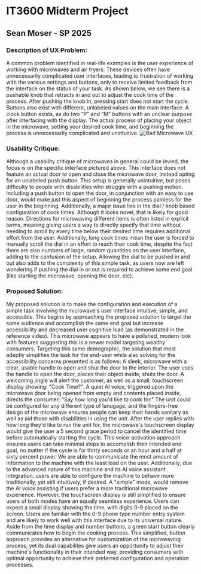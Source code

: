 # IT3600 Midterm Project
## Sean Moser - SP 2025

### Description of UX Problem:
A common problem identified in real-life examples is the user experience of working with microwaves and air fryers. These devices often have unnecessarily complicated user interfaces, leading to frustration of working with the various settings and buttons, only to receive limited feedback from the interface on the status of your task. As shown below, we see there is a pushable knob that retracts in and out to adjust the cook time of the process. After pushing the knob in, pressing start does not start the cycle. Buttons also exist with different, unlabeled values on the main interface. A clock button exists, as do two “P” and “M” buttons with an unclear purpose after interfacing with the display. The actual process of placing your object in the microwave, setting your desired cook time, and beginning the process is unnecessarily complicated and unintuitive. 
![Bad Microwave UX](microwave.gif)


### Usability Critique: 

Although a usability critique of microwaves in general could be levied, the focus is on the specific interface pictured above. This interface does not feature an actual door to open and close the microwave door, instead opting for an unlabeled push button. This setup is generally unintuitive, but poses difficulty to people with disabilities who struggle with a pushing motion. Including a push button to open the door, in conjunction with an easy to use door, would make just this aspect of beginning the process painless for the user in the beginning. Additionally, a major issue lies in the dial / knob based configuration of cook times. Although it looks novel, that is likely for good reason. Directions for microwaving different items is often listed in explicit terms, meaning giving users a way to directly specify that time without needing to scroll by every time below their desired time requires additional effort from the user. Additionally, long cook times mean the user is forced to manually scroll the dial in an effort to reach their cook time, despite the fact there are also numbers of large, random quantities on the user interface, adding to the confusion of the setup. Allowing the dial to be pushed in and out also adds to the complexity of this simple task, as users now are left wondering if pushing the dial in or out is required to achieve some end goal (like starting the microwave, opening the door, etc). 


### Proposed Solution: 

My proposed solution is to make the configuration and execution of a simple task involving the microwave's user interface intuitive, simple, and accessible. This begins by approaching the proposed solution to target the same audience and accomplish the same end goal but increase accessibility and decreased user cognitive load (as demonstrated in the reference video). This microwave appears to have a polished, modern look with features suggesting this is a newer model targeting wealthy consumers. Targeting this same demographic, the solution that most adeptly simplifies the task for the end-user while also solving for the accessibility concerns presented is as follows: 
A sleek, microwave with a clear, usable handle to open and shut the door to the interior. The user uses the handle to open the door, places their object inside, shuts the door. A welcoming jingle will alert the customer, as well as a small, touchscreen display showing: "Cook Time?". A quiet AI voice, triggered upon the microwave door being opened from empty and contents placed inside, directs the consumer: "Say how long you'd like to cook for." The unit could be configured for any different type of lanugage, and the fingers-free design of the microwave ensures people can keep their hands sanitary as well as aid those with disabilities in using the unit. After the user replies with how long they'd like to run the unit for, the microwave's touchscreen display would give the user a 5 second grace period to cancel the identified time before automatically starting the cycle. This voice-activation approach ensures users can take minimal steps to accomplish their intended end goal, no matter if the cycle is for thirty seconds or an hour and a half at sixty percent power. We are able to communicate the most amount of information to the machine with the least load on the user. Additionally, due to the advanced nature of this machine and its AI voice assistant integration, users are able to configure the machine to behave more traditionally, yet still intuitively, if desired. A "simple" mode, would remove the AI voice assisting if users prefer a more traditional microwave experience. However, the touchscreen display is still simplified to ensure users of both modes have an equally seamless experience. Users can expect a small display showing the time, with digits 0-9 placed on the screen. Users are familiar with the 0-9 phone type number entry system and are likely to work well with this interface due to its universal nature. Aside from the time display and number buttons, a green start button clearly communicates how to begin the cooking process. This simplified, button approach provides an alternative for customization of the microwaving process, yet its dual capabilites give users an opportunity to adjust their machine's functionality in their intended way, providing consumers with optimal opportunity to achieve their preferred configuration and operation processes. 



